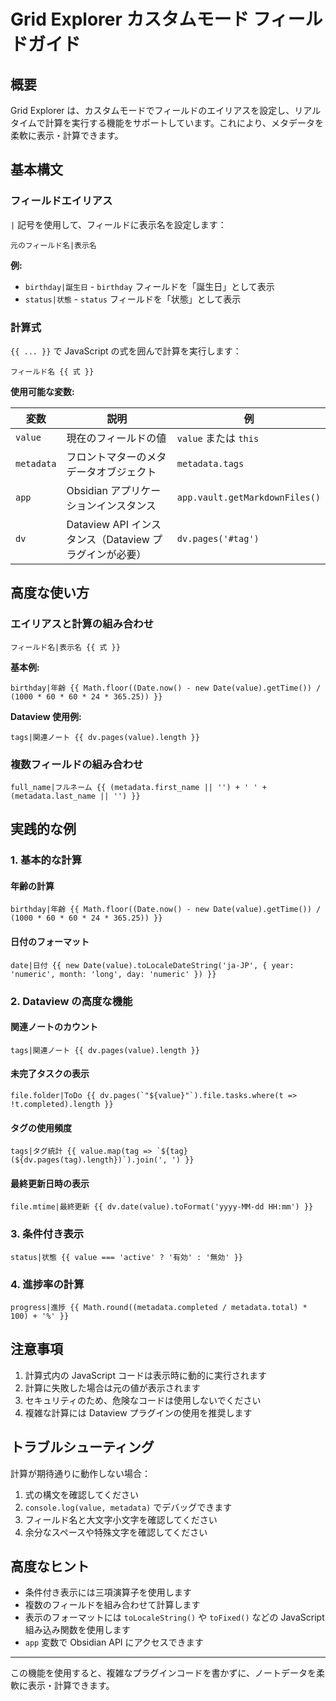 # Grid Explorer カスタムモード フィールドガイド

## 概要

Grid Explorer は、カスタムモードでフィールドのエイリアスを設定し、リアルタイムで計算を実行する機能をサポートしています。これにより、メタデータを柔軟に表示・計算できます。

## 基本構文

### フィールドエイリアス

`|` 記号を使用して、フィールドに表示名を設定します：

```
元のフィールド名|表示名
```

**例:**
- `birthday|誕生日` - `birthday` フィールドを「誕生日」として表示
- `status|状態` - `status` フィールドを「状態」として表示

### 計算式

`{{ ... }}` で JavaScript の式を囲んで計算を実行します：

```
フィールド名 {{ 式 }}
```

**使用可能な変数:**

| 変数 | 説明 | 例 |
|------|------|-----|
| `value` | 現在のフィールドの値 | `value` または `this` |
| `metadata` | フロントマターのメタデータオブジェクト | `metadata.tags` |
| `app` | Obsidian アプリケーションインスタンス | `app.vault.getMarkdownFiles()` |
| `dv` | Dataview API インスタンス（Dataview プラグインが必要） | `dv.pages('#tag')` |

## 高度な使い方

### エイリアスと計算の組み合わせ

```
フィールド名|表示名 {{ 式 }}
```

**基本例:**
```
birthday|年齢 {{ Math.floor((Date.now() - new Date(value).getTime()) / (1000 * 60 * 60 * 24 * 365.25)) }}
```

**Dataview 使用例:**
```
tags|関連ノート {{ dv.pages(value).length }}
```

### 複数フィールドの組み合わせ

```
full_name|フルネーム {{ (metadata.first_name || '') + ' ' + (metadata.last_name || '') }}
```

## 実践的な例

### 1. 基本的な計算

#### 年齢の計算
```
birthday|年齢 {{ Math.floor((Date.now() - new Date(value).getTime()) / (1000 * 60 * 60 * 24 * 365.25)) }}
```

#### 日付のフォーマット
```
date|日付 {{ new Date(value).toLocaleDateString('ja-JP', { year: 'numeric', month: 'long', day: 'numeric' }) }}
```

### 2. Dataview の高度な機能

#### 関連ノートのカウント
```
tags|関連ノート {{ dv.pages(value).length }}
```

#### 未完了タスクの表示
```
file.folder|ToDo {{ dv.pages(`"${value}"`).file.tasks.where(t => !t.completed).length }}
```

#### タグの使用頻度
```
tags|タグ統計 {{ value.map(tag => `${tag}(${dv.pages(tag).length})`).join(', ') }}
```

#### 最終更新日時の表示
```
file.mtime|最終更新 {{ dv.date(value).toFormat('yyyy-MM-dd HH:mm') }}
```

### 3. 条件付き表示

```
status|状態 {{ value === 'active' ? '有効' : '無効' }}
```

### 4. 進捗率の計算

```
progress|進捗 {{ Math.round((metadata.completed / metadata.total) * 100) + '%' }}
```

## 注意事項

1. 計算式内の JavaScript コードは表示時に動的に実行されます
2. 計算に失敗した場合は元の値が表示されます
3. セキュリティのため、危険なコードは使用しないでください
4. 複雑な計算には Dataview プラグインの使用を推奨します

## トラブルシューティング

計算が期待通りに動作しない場合：

1. 式の構文を確認してください
2. `console.log(value, metadata)` でデバッグできます
3. フィールド名と大文字小文字を確認してください
4. 余分なスペースや特殊文字を確認してください

## 高度なヒント

- 条件付き表示には三項演算子を使用します
- 複数のフィールドを組み合わせて計算します
- 表示のフォーマットには `toLocaleString()` や `toFixed()` などの JavaScript 組み込み関数を使用します
- `app` 変数で Obsidian API にアクセスできます
---

この機能を使用すると、複雑なプラグインコードを書かずに、ノートデータを柔軟に表示・計算できます。
